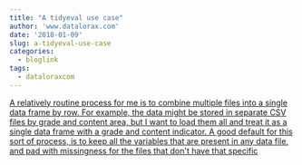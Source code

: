 ```yaml
---
title: "A tidyeval use case"
author: 'www.datalorax.com'
date: '2018-01-09'
slug: a-tidyeval-use-case
categories:
  - bloglink
tags:
  - dataloraxcom
---
```


[A relatively routine process for me is to combine multiple files into a single data frame by row. For example, the data might be stored in separate CSV files by grade and content area, but I want to load them all and treat it as a single data frame with a grade and content indicator. A good default for this sort of process, is to keep all the variables that are present in any data file, and pad with missingness for the files that don't have that specific<i class="fas fa-external-link-alt"></i>](http://www.dandersondata.com/post/a-tidyeval-use-case/)

